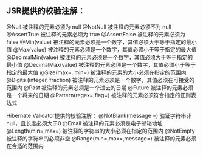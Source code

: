 ## JSR提供的校验注解：
@Null   被注释的元素必须为 null
@NotNull    被注释的元素必须不为 null
@AssertTrue     被注释的元素必须为 true
@AssertFalse    被注释的元素必须为 false
@Min(value)     被注释的元素必须是一个数字，其值必须大于等于指定的最小值
@Max(value)     被注释的元素必须是一个数字，其值必须小于等于指定的最大值
@DecimalMin(value)  被注释的元素必须是一个数字，其值必须大于等于指定的最小值
@DecimalMax(value)  被注释的元素必须是一个数字，其值必须小于等于指定的最大值
@Size(max=, min=)   被注释的元素的大小必须在指定的范围内
@Digits (integer, fraction)     被注释的元素必须是一个数字，其值必须在可接受的范围内
@Past   被注释的元素必须是一个过去的日期
@Future     被注释的元素必须是一个将来的日期
@Pattern(regex=,flag=)  被注释的元素必须符合指定的正则表达式


Hibernate Validator提供的校验注解：
@NotBlank(message =)   验证字符串非null，且长度必须大于0
@Email  被注释的元素必须是电子邮箱地址
@Length(min=,max=)  被注释的字符串的大小必须在指定的范围内
@NotEmpty   被注释的字符串的必须非空
@Range(min=,max=,message=)  被注释的元素必须在合适的范围内
